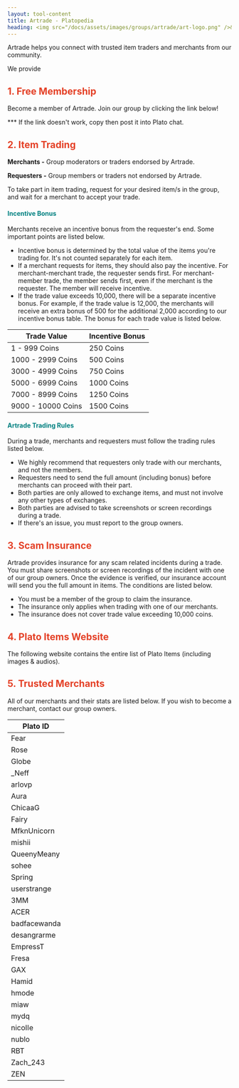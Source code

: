 ```yaml
---
layout: tool-content
title: Artrade - Platopedia
heading: <img src="/docs/assets/images/groups/artrade/art-logo.png" />&nbsp;Artrade
---
```


<style>
h2 { color:#E44026 !important }
h4 { color:#008080 !important;font-size:var(--unit-text-B) !important }
</style>

<div class="linebreak"></div>

Artrade helps you connect with trusted item traders and merchants from our community.

<div class="content-contents text-left" data-open="true" data-icon="&#xf068;,&#xf067;">We provide <embed/></div>

<div class="linebreak"></div>

## 1. Free Membership

Become a member of Artrade. Join our group by clicking the link below!

<span class="content-link" data-url="https://plato.app/3avvud1i827f1" data-text="" data-copy="true"></span>

<p>*** If the link doesn't work, copy then post it into Plato chat.</p>

<div class="linebreak"></div>

## 2. Item Trading

**Merchants -** Group moderators or traders endorsed by Artrade.

**Requesters -** Group members or traders not endorsed by Artrade.

To take part in item trading, request for your desired item/s in the group, and wait for a merchant to accept your trade.

<div class="linebreak"></div>

#### Incentive Bonus

Merchants receive an incentive bonus from the requester's end. Some important points are listed below.

- Incentive bonus is determined by the total value of the items you're trading for. It's not counted separately for each item.
- If a merchant requests for items, they should also pay the incentive. For merchant-merchant trade, the requester sends first. For merchant-member trade, the member sends first, even if the merchant is the requester. The member will receive incentive.
- If the trade value exceeds 10,000, there will be a separate incentive bonus. For example, if the trade value is 12,000, the merchants will receive an extra bonus of 500 for the additional 2,000 according to our incentive bonus table. The bonus for each trade value is listed below.

<table class="table table-bordered">
    <thead>
        <tr>
            <th class="w-50">Trade Value</th>
            <th class="w-50">Incentive Bonus</th>
        </tr>
    </thead>
    <tbody>
        <tr>
            <td>1 - 999 Coins</td>
            <td>250 Coins</td>
        </tr>
        <tr>
            <td>1000 - 2999 Coins</td>
            <td>500 Coins</td>
        </tr>
        <tr>
            <td>3000 - 4999 Coins</td>
            <td>750 Coins</td>
        </tr>
        <tr>
            <td>5000 - 6999 Coins</td>
            <td>1000 Coins</td>
        </tr>
        <tr>
            <td>7000 - 8999 Coins</td>
            <td>1250 Coins</td>
        </tr>
        <tr>
            <td>9000 - 10000 Coins</td>
            <td>1500 Coins</td>
        </tr>        
    </tbody>
</table>

<div class="linebreak"></div>

#### Artrade Trading Rules

During a trade, merchants and requesters must follow the trading rules listed below.

- We highly recommend that requesters only trade with our merchants, and not the members.
- Requesters need to send the full amount (including bonus) before merchants can proceed with their part.
- Both parties are only allowed to exchange items, and must not involve any other types of exchanges.
- Both parties are advised to take screenshots or screen recordings during a trade.
- If there's an issue, you must report to the group owners.

<div class="linebreak"></div>

## 3. Scam Insurance

Artrade provides insurance for any scam related incidents during a trade. You must share screenshots or screen recordings of the incident with one of our group owners. Once the evidence is verified, our insurance account will send you the full amount in items. The conditions are listed below.

- You must be a member of the group to claim the insurance.
- The insurance only applies when trading with one of our merchants.
- The insurance does not cover trade value exceeding 10,000 coins.

<div class="linebreak"></div>

## 4. Plato Items Website

The following website contains the entire list of Plato Items (including images & audios).

<span class="content-link" data-url="https://platopedia.com/items" data-text="" data-copy="true"></span>

<div class="linebreak"></div>

## 5. Trusted Merchants

All of our merchants and their stats are listed below. If you wish to become a merchant, contact our group owners.

<table class="table table-bordered">
    <thead>
        <tr>
            <th class="">Plato ID</th>
        </tr>
    </thead>
    <tbody>
        <tr>
            <td>Fear</td>
        </tr>
        <tr>
            <td>Rose</td>
        </tr>
        <tr>
            <td>Globe</td>
        </tr>
        <tr>
            <td>_Neff</td>
        </tr>
        <tr>
            <td>arlovp</td>
        </tr>
        <tr>
            <td>Aura</td>
        </tr>
        <tr>
            <td>ChicaaG</td>
        </tr>        
        <tr>
            <td>Fairy</td>
        </tr>
        <tr>
            <td>MfknUnicorn</td>
        </tr>
        <tr>
            <td>mishii</td>
        </tr>
        <tr>
            <td>QueenyMeany</td>
        </tr>
        <tr>
            <td>sohee</td>
        </tr>
        <tr>
            <td>Spring</td>
        </tr>
        <tr>
            <td>userstrange</td>
        </tr>
        <tr>
            <td>3MM</td>
        </tr>
        <tr>
            <td>ACER</td>
        </tr>
        <tr>
            <td>badfacewanda</td>
        </tr>
        <tr>
            <td>desangrarme</td>
        </tr>
        <tr>
            <td>EmpressT</td>
        </tr>
        <tr>
            <td>Fresa</td>
        </tr>
        <tr>
            <td>GAX</td>
        </tr>
        <tr>
            <td>Hamid</td>
        </tr>
        <tr>
            <td>hmode</td>
        </tr>
        <tr>
            <td>miaw</td>
        </tr>
        <tr>
            <td>mydq</td>
        </tr>
        <tr>
            <td>nicoIIe</td>
        </tr>
        <tr>
            <td>nublo</td>
        </tr>
        <tr>
            <td>RBT</td>
        </tr>
        <tr>
            <td>Zach_243</td>
        </tr>
        <tr>
            <td>ZEN</td>
        </tr>
    </tbody>
</table>

<div class="linebreak"></div>
